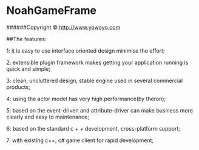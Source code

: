 NoahGameFrame
=============
######Copyright © http://www.yowoyo.com

##The features:

<p>1: it is easy to use interface oriented design minimise the effort;</p>
<p>2: extensible plugin framework makes getting your application running is quick and simple;</p>
<p>3: clean, uncluttered design, stable engine used in several commercial products;</p>
<p>4: using the actor model has very high performance(by theron);</p>
<p>5: based on the event-driven and attribute-driver can make business more clearly and easy to maintenance;</p>
<p>6: based on the standard c + + development, cross-platform support;</p>
<p>7: with existing c++, c# game client for rapid development;</p>
